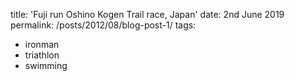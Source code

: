 title: 'Fuji run Oshino Kogen Trail race, Japan'
date: 2nd June 2019
permalink: /posts/2012/08/blog-post-1/
tags:
  - ironman 
  - triathlon
  - swimming
